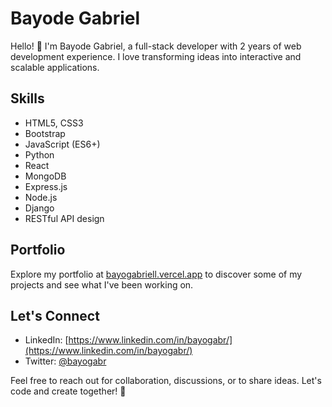 # Bayode Gabriel

Hello! 👋 I'm Bayode Gabriel, a full-stack developer with 2 years of web development experience. I love transforming ideas into interactive and scalable applications.

## Skills
- HTML5, CSS3
- Bootstrap
- JavaScript (ES6+)
- Python
- React
- MongoDB
- Express.js
- Node.js
- Django
- RESTful API design

## Portfolio
Explore my portfolio at [bayogabriell.vercel.app](https://bayogabriell.vercel.app) to discover some of my projects and see what I've been working on.

## Let's Connect
- LinkedIn: [https://www.linkedin.com/in/bayogabr/](https://www.linkedin.com/in/bayogabr/)
- Twitter: [@bayogabr](https://twitter.com/bayogabr)

Feel free to reach out for collaboration, discussions, or to share ideas. Let's code and create together! 🚀
